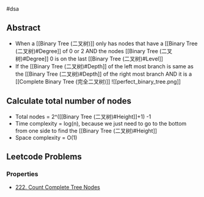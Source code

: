 #dsa 
## Abstract
- When a [[Binary Tree (二叉树)]] only has nodes that have a [[Binary Tree (二叉树)#Degree]] of 0 or 2 AND the nodes [[Binary Tree (二叉树)#Degree]] 0 is on the last [[Binary Tree (二叉树)#Level]]
- If the [[Binary Tree (二叉树)#Depth]] of the left most branch is same as the [[Binary Tree (二叉树)#Depth]] of the right most branch AND it is a [[Complete Binary Tree (完全二叉树)]]
![[perfect_binary_tree.png]]

## Calculate total number of nodes
- Total nodes = 2^([[Binary Tree (二叉树)#Height]]+1) -1
- Time complexity = log(n), because we just need to go to the bottom from one side to find the [[Binary Tree (二叉树)#Height]]
- Space complexity = O(1) 

## Leetcode Problems
### Properties
- [222. Count Complete Tree Nodes](https://leetcode.cn/problems/count-complete-tree-nodes/)